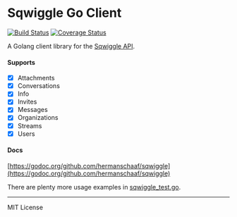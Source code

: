 # Sqwiggle Go Client

[![Build Status](https://travis-ci.org/hermanschaaf/sqwiggle.svg)](https://travis-ci.org/hermanschaaf/sqwiggle) [![Coverage Status](https://coveralls.io/repos/hermanschaaf/sqwiggle/badge.svg?branch=master)](https://coveralls.io/r/hermanschaaf/sqwiggle?branch=master)

A Golang client library for the [Sqwiggle API](https://www.sqwiggle.com/docs/overview/getting-started). 

#### Supports

- [x] Attachments
- [x] Conversations
- [x] Info
- [x] Invites
- [x] Messages
- [x] Organizations
- [x] Streams
- [x] Users

#### Docs

[https://godoc.org/github.com/hermanschaaf/sqwiggle](https://godoc.org/github.com/hermanschaaf/sqwiggle)

There are plenty more usage examples in [sqwiggle_test.go](sqwiggle_test.go).

***** 

MIT License